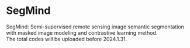 # SegMind
SegMind: Semi-supervised remote sensing image semantic segmentation with masked image modeling and contrastive learning method.  
The total codes will be uploaded before 2024.1.31. 
